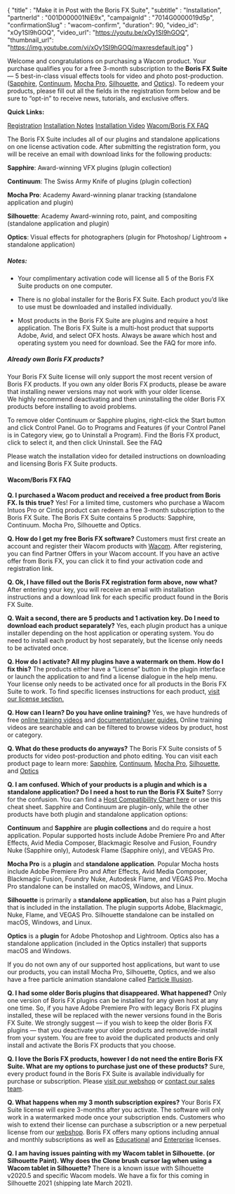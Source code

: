 {
    "title" : "Make it in Post with the Boris FX Suite",
    "subtitle" : "Installation",
    "partnerId" : "001D000001NiE9x",
    "campaignId" : "7014G0000019d5p",
    "confirmationSlug" : "wacom-confirm",
    "duration": 90,
	"video_id": "xOy1SI9hGOQ",
	"video_url": "https://youtu.be/xOy1SI9hGOQ",
	"thumbnail_url": "https://img.youtube.com/vi/xOy1SI9hGOQ/maxresdefault.jpg"
}


Welcome and congratulations on purchasing a Wacom product. Your purchase qualifies you for a free 3-month subscription to the **Boris FX Suite** — 5 best-in-class visual effects tools for video and photo post-production. ([Sapphire](https://borisfx.com/products/sapphire/?collection=sapphire&product=sapphire), [Continuum](https://borisfx.com/products/continuum/?collection=continuum&product=continuum), [Mocha Pro](https://borisfx.com/products/mocha-pro/?collection=mocha-pro&product=mocha-pro), [Silhouette](https://borisfx.com/products/silhouette/?collection=silhouette&product=silhouette), and [Optics](https://borisfx.com/products/optics/?collection=optics&product=optics)). To redeem your products, please fill out all the fields in the registration form below and be sure to “opt-in” to receive news, tutorials, and exclusive offers. 

**Quick Links:**

<a href="#reg">Registration</a>
<a href="#notes">Installation Notes</a>
<a href="#installvideo">Installation Video</a>
<a href="#wacomboris-fx-faq">Wacom/Boris FX FAQ</a>


<split>
The Boris FX Suite includes all of our plugins and standalone applications on one license activation code. After submitting the registration form, you will be receive an email with download links for the following products:  

<div class="ml-4"> 

**Sapphire**: Award-winning VFX plugins (plugin collection)

**Continuum**: The Swiss Army Knife of plugins (plugin collection)

**Mocha Pro**: Academy Award-winning planar tracking 
(standalone application and plugin)

**Silhouette**:  Academy Award-winning roto, paint, and compositing (standalone application and plugin) 

**Optics**: Visual effects for photographers 
(plugin for Photoshop/ Lightroom + standalone application)
</div>

##### Notes: 
* Your complimentary activation code will license all 5 of the Boris FX Suite products on one computer.

* There is no global installer for the Boris FX Suite. Each product you’d like to use must be downloaded and installed individually.
* Most products in the Boris FX Suite are plugins and require a host application. The Boris FX Suite is a multi-host product that supports Adobe, Avid, and select OFX hosts. Always be aware which host and operating system you need for download. See the FAQ for more info. 

##### Already own Boris FX products?
Your Boris FX Suite license will only support the most recent version of Boris FX products. If you own any older Boris FX products, please be aware that installing newer versions may not work with your older license.  
We highly recommend deactivating and then uninstalling the older Boris FX products before installing to avoid problems.

To remove older Continuum or Sapphire plugins, right-click the Start button and click Control Panel. Go to Programs and Features (if your Control Panel is in Category view, go to Uninstall a Program). Find the Boris FX product, click to select it, and then click Uninstall. See the FAQ 

<split>

Please watch the installation video for detailed instructions on downloading and licensing Boris FX Suite products. 

#### Wacom/Boris FX FAQ

**Q. I purchased a Wacom product and received a free product from Boris FX. Is this true?**
Yes! For a limited time, customers who purchase a Wacom Intuos Pro or Cintiq product can redeem a free 3-month subscription to the Boris FX Suite. The Boris FX Suite contains 5 products: Sapphire, Continuum. Mocha Pro, Silhouette and Optics.

**Q. How do I get my free Boris FX software?**
Customers must first create an account and register their Wacom products with [Wacom](https://www.wacom.com/). After registering, you can find Partner Offers in your Wacom account. If you have an active offer from Boris FX, you can click it to find your activation code and registration link.     

**Q. Ok, I have filled out the Boris FX registration form above, now what?**
After entering your key, you will receive an email with installation instructions and a download link for each specific product found in the Boris FX Suite. 

**Q. Wait a second, there are 5 products and 1 activation key. Do I need to download each product separately?**
Yes, each plugin product has a unique installer depending on the host application or operating system. You do need to install each product by host separately, but the license only needs to be activated once. 

**Q. How do I activate? All my plugins have a watermark on them. How do I fix this?**
The products either have a “License” button in the plugin interface or launch the application to and find a license dialogue in the help menu. Your license only needs to be activated once for all products in the Boris FX Suite to work. To find specific licenses instructions for each product, [visit our license section.](https://borisfx.com/support/license-instructions/) 

**Q. How can I learn? Do you have online training?** 
Yes, we have hundreds of free [online training videos](https://borisfx.com/videos/) and [documentation/user guides.](https://borisfx.com/support/documentation/)
Online training videos are searchable and can be filtered to browse videos by product, host or category. 

**Q. What do these products do anyways?**
The Boris FX Suite consists of 5 products for video post-production and photo editing. You can visit each product page to learn more: [Sapphire](https://borisfx.com/products/sapphire/?collection=sapphire&product=sapphire), [Continuum](https://borisfx.com/products/continuum/?collection=continuum&product=continuum), [Mocha Pro](https://borisfx.com/products/mocha-pro/?collection=mocha-pro&product=mocha-pro), [Silhouette](https://borisfx.com/products/silhouette/?collection=silhouette&product=silhouette), and [Optics](https://borisfx.com/products/optics/?collection=optics&product=optics)

**Q. I am confused. Which of your products is a plugin and which is a standalone application? Do I need a host to run the Boris FX Suite?** 
Sorry for the confusion. You can find a [Host Compatibility Chart here](https://borisfx.com/host-compatibility/?&platform=All%20Operating%20Systems&product=All%20Products&host=All%20Hosts) or use this cheat sheet. Sapphire and Continuum are plugin-only, while the other products have both plugin and standalone application options:  

**Continuum** and **Sapphire** are **plugin collections** and do require a host application. Popular supported hosts include Adobe Premiere Pro and After Effects, Avid Media Composer, Blackmagic Resolve and Fusion, Foundry Nuke (Sapphire only), Autodesk Flame (Sapphire only), and VEGAS Pro.  

**Mocha Pro** is a **plugin** and **standalone application**. Popular Mocha hosts include Adobe Premiere Pro and After Effects, Avid Media Composer, Blackmagic Fusion, Foundry Nuke, Autodesk Flame, and VEGAS Pro. Mocha Pro standalone can be installed on macOS, Windows, and Linux.  

**Silhouette** is primarily a **standalone application**, but also has a Paint plugin that is included in the installation. The plugin supports Adobe, Blackmagic, Nuke, Flame, and VEGAS Pro. Silhouette standalone can be installed on macOS, Windows, and Linux.  

**Optics** is a **plugin** for Adobe Photoshop and Lightroom. Optics also has a standalone application (included in the Optics installer) that supports macOS and Windows. 

If you do not own any of our supported host applications, but want to use our products, you can install Mocha Pro, Silhouette, Optics, and we also have a free particle animation standalone called [Particle Illusion](https://borisfx.com/products/particle-illusion/?collection=continuum-premium-filters&product=continuum-filter-particle-illusion). 

**Q. I had some older Boris plugins that disappeared. What happened?**
Only one version of Boris FX plugins can be installed for any given host at any one time. So, if you have Adobe Premiere Pro with legacy Boris FX plugins installed, these will be replaced with the newer versions found in the Boris FX Suite. We strongly suggest — if you wish to keep the older Boris FX plugins — that you deactivate your older products and remove/de-install from your system. You are free to avoid the duplicated products and only install and activate the Boris FX products that you choose. 

**Q. I love the Boris FX products, however I do not need the entire Boris FX Suite. What are my options to purchase just one of these products?** 
Sure, every product found in the Boris FX Suite is available individually for purchase or subscription. Please [visit our webshop](https://borisfx.com/store) or [contact our sales team](https://borisfx.com/store/contact-us/).  

**Q. What happens when my 3 month subscription expires?**
Your Boris FX Suite license will expire 3-months after you activate. The software will only work in a watermarked mode once your subscription ends. Customers who wish to extend their license can purchase a subscription or a new perpetual license from our [webshop](https://borisfx.com/store/?collection=boris-fx-suite&product=boris-fx-suite). Boris FX offers many options including annual and monthly subscriptions as well as [Educational](https://borisfx.com/store/academic-pricing/) and [Enterprise](https://borisfx.com/store/enterprise/) licenses.  

**Q. I am having issues painting with my Wacom tablet in Silhouette. (or Silhouette Paint). Why does the Clone brush cursor lag when using a Wacom tablet in Silhouette?**
There is a known issue with Silhouette v2020.5 and specific Wacom models. We have a fix for this coming in Silhouette 2021 (shipping late March 2021). 